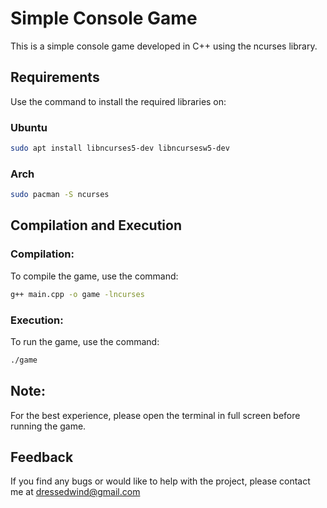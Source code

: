 # Simple Console Game

This is a simple console game developed in C++ using the ncurses library.

## Requirements

Use the command to install the required libraries on:
### Ubuntu
```sh
sudo apt install libncurses5-dev libncursesw5-dev
```
### Arch
```sh
sudo pacman -S ncurses
```
## Compilation and Execution
### Compilation:
To compile the game, use the command:
```sh
g++ main.cpp -o game -lncurses
```

### Execution:
To run the game, use the command:
```sh
./game
```

## Note:

For the best experience, please open the terminal in full screen before running the game.

## Feedback 

If you find any bugs or would like to help with the project, please contact me at dressedwind@gmail.com
